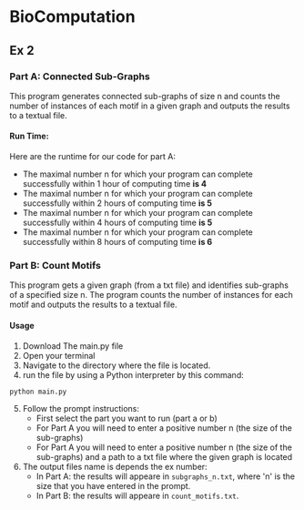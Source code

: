 # BioComputation
## Ex 2
### Part A: Connected Sub-Graphs

This program generates connected sub-graphs of size n and counts the number of instances of each motif in a given graph and outputs the results to a textual file.

#### Run Time:
Here are the runtime for our code for part A:
- The maximal number n for which your program can complete successfully within 1 hour of computing time **is 4**
- The maximal number n for which your program can complete successfully within 2 hours of computing time **is 5**
- The maximal number n for which your program can complete successfully within 4 hours of computing time **is 5**
- The maximal number n for which your program can complete successfully within 8 hours of computing time **is 6**
### Part B: Count Motifs
This program gets a given graph (from a txt file) and identifies sub-graphs of a specified size n. 
The program counts the number of instances for each motif and outputs the results to a textual file.

#### Usage

1. Download The main.py file
2. Open your terminal
3. Navigate to the directory where the file is located.
4. run the file by using a Python interpreter by this command:
```
python main.py
``` 
5. Follow the prompt instructions:
   - First select the part you want to run (part a or b)
   - For Part A you will need to enter a positive number n (the size of the sub-graphs)
   - For Part A you will need to enter a positive number n (the size of the sub-graphs) and a path to a txt file where the given graph is located
6. The output files name is depends the ex number:
   - In Part A: the results will appeare in `subgraphs_n.txt`, where 'n' is the size that you have entered in the prompt.
   - In Part B: the results will appeare in `count_motifs.txt`.


